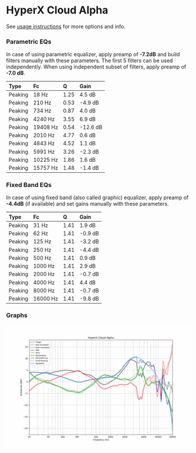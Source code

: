 # HyperX Cloud Alpha
See [usage instructions](https://github.com/jaakkopasanen/AutoEq#usage) for more options and info.

### Parametric EQs
In case of using parametric equalizer, apply preamp of **-7.2dB** and build filters manually
with these parameters. The first 5 filters can be used independently.
When using independent subset of filters, apply preamp of **-7.0 dB**.

| Type    | Fc       |    Q | Gain     |
|:--------|:---------|:-----|:---------|
| Peaking | 18 Hz    | 1.25 | 4.5 dB   |
| Peaking | 210 Hz   | 0.53 | -4.9 dB  |
| Peaking | 734 Hz   | 0.87 | 4.0 dB   |
| Peaking | 4240 Hz  | 3.55 | 6.9 dB   |
| Peaking | 19408 Hz | 0.54 | -12.6 dB |
| Peaking | 2010 Hz  | 4.77 | 0.6 dB   |
| Peaking | 4843 Hz  | 4.52 | 1.1 dB   |
| Peaking | 5991 Hz  | 3.26 | -2.3 dB  |
| Peaking | 10225 Hz | 1.86 | 1.6 dB   |
| Peaking | 15757 Hz | 1.48 | -1.4 dB  |

### Fixed Band EQs
In case of using fixed band (also called graphic) equalizer, apply preamp of **-4.4dB**
(if available) and set gains manually with these parameters.

| Type    | Fc       |    Q | Gain    |
|:--------|:---------|:-----|:--------|
| Peaking | 31 Hz    | 1.41 | 1.9 dB  |
| Peaking | 62 Hz    | 1.41 | -0.9 dB |
| Peaking | 125 Hz   | 1.41 | -3.2 dB |
| Peaking | 250 Hz   | 1.41 | -4.4 dB |
| Peaking | 500 Hz   | 1.41 | 0.9 dB  |
| Peaking | 1000 Hz  | 1.41 | 2.9 dB  |
| Peaking | 2000 Hz  | 1.41 | -0.7 dB |
| Peaking | 4000 Hz  | 1.41 | 4.4 dB  |
| Peaking | 8000 Hz  | 1.41 | -0.7 dB |
| Peaking | 16000 Hz | 1.41 | -9.8 dB |

### Graphs
![](./HyperX%20Cloud%20Alpha.png)

